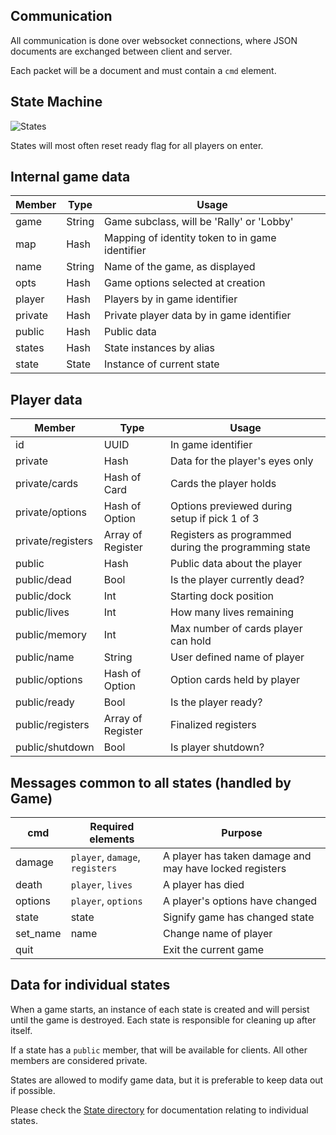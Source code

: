## Communication
All communication is done over websocket connections, where JSON documents are exchanged between client and server.

Each packet will be a document and must contain a `cmd` element.  

## State Machine
![States](../images/states.png)

States will most often reset ready flag for all players on enter.

## Internal game data

|Member |Type  |Usage                                           |
|-------|------|------------------------------------------------|
|game   |String|Game subclass, will be 'Rally' or 'Lobby'       |
|map    |Hash  |Mapping of identity token to in game identifier |
|name   |String|Name of the game, as displayed                  |
|opts   |Hash  |Game options selected at creation               |
|player |Hash  |Players by in game identifier                   |
|private|Hash  |Private player data by in game identifier       |
|public |Hash  |Public data                                     |
|states |Hash  |State instances by alias                        |
|state  |State |Instance of current state                       |

## Player data

|Member           |Type             |Usage                                               |
|-----------------|-----------------|----------------------------------------------------|
|id               |UUID             |In game identifier                                  |
|private          |Hash             |Data for the player's eyes only                     |
|private/cards    |Hash of Card     |Cards the player holds                              |
|private/options  |Hash of Option   |Options previewed during setup if pick 1 of 3       |
|private/registers|Array of Register|Registers as programmed during the programming state|
|public           |Hash             |Public data about the player                        |
|public/dead      |Bool             |Is the player currently dead?                       |
|public/dock      |Int              |Starting dock position                              |
|public/lives     |Int              |How many lives remaining                            |
|public/memory    |Int              |Max number of cards player can hold                 |
|public/name      |String           |User defined name of player                         |
|public/options   |Hash of Option   |Option cards held by player                         |
|public/ready     |Bool             |Is the player ready?                                |
|public/registers |Array of Register|Finalized registers                                 |
|public/shutdown  |Bool             |Is player shutdown?                                 |

## Messages common to all states (handled by Game)

|cmd     |Required elements  |Purpose                        |
|--------|-------------------|-------------------------------|
|damage  |`player`, `damage`, `registers`|A player has taken damage and may have locked registers|
|death   |`player`, `lives`  |A player has died              |
|options |`player`, `options`|A player's options have changed|
|state   |state              |Signify game has changed state |
|set_name|name               |Change name of player          |
|quit    |                   |Exit the current game          |

## Data for individual states

When a game starts, an instance of each state is created and will persist until the game is destroyed.  Each state is responsible for cleaning up after itself.

If a state has a `public` member, that will be available for clients.  All other members are considered private.

States are allowed to modify game data, but it is preferable to keep data out if possible.

Please check the [State directory](State) for documentation relating to individual states.
